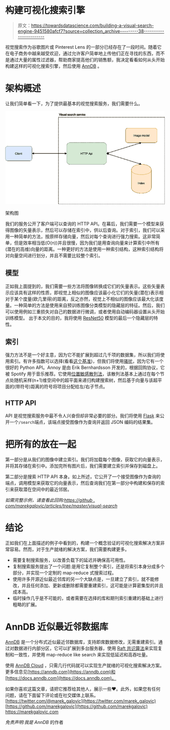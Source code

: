 # 构建可视化搜索引擎

> 原文：<https://towardsdatascience.com/building-a-visual-search-engine-9451580afcf7?source=collection_archive---------38----------------------->

视觉搜索作为谷歌图片或 Pinterest Lens 的一部分已经存在了一段时间。随着它在电子商务中越来越受欢迎，通过允许客户简单地上传他们正在寻找的东西，而不是通过大量的属性过滤器，帮助商家提高他们的销售额，我决定看看如何从头开始构建这样的可视化搜索引擎，然后使用 [AnnDB](https://anndb.com/) 。

# 架构概述

让我们简单看一下，为了提供最基本的视觉搜索服务，我们需要什么。

![](img/119c9011fac54a13c5836f9cfe11c7d2.png)

架构图

我们的服务公开了客户端可以查询的 HTTP API。在幕后，我们需要一个模型来获得图像的矢量表示，然后可以存储在索引中，供以后查询。对于索引，我们可以采用一种简单的方法，按原样存储向量，然后对每个查询进行强力搜索。这非常简单，但是效率相当低(O(n))并且很慢，因为我们是用查询向量来计算索引中所有(潜在的高维)向量的距离。一种更好的方法是使用一种索引结构，这种索引结构将对向量空间进行划分，并且不需要比较整个索引。

## 模型

正如我上面提到的，我们需要一些方法将图像转换成它们的矢量表示。这些矢量表示应该具有这样的性质，即视觉上相似的图像应该最小化它们的矢量(潜在)表示相对于某个度量(欧几里得)的距离，反之亦然，视觉上不相似的图像应该最大化该度量。一种简单的方法是使用来自预训练图像分类模型的隐藏层的特征。然后，我们可以使用例如三重损失对自己的数据进行微调，或者使用自动编码器设置从头开始训练模型。
出于本文的目的，我将使用 [ResNet50](https://arxiv.org/pdf/1512.03385.pdf) 模型的最后一个隐藏层的特性。

## 索引

强力方法不是一个好主意，因为它不能扩展到超过几千项的数据集，所以我们将使用索引。有许多指数可以选择(看看[这个基准](https://github.com/erikbern/ann-benchmarks))，但我们将使用[骚扰](https://github.com/spotify/annoy)，因为它有一个很好的 Python API。Annoy 是由 Erik Bernhardsson 开发的，根据回购协议，它被 Spotify 用于音乐推荐。它使用[位置敏感散列法](https://en.wikipedia.org/wiki/Locality-sensitive_hashing)，该散列法基本上通过在每个节点处随机采样(n+1)维空间中的超平面来递归构建搜索树，然后基于向量与该超平面的(带符号)距离的符号将项目分配给左/右子节点。

## HTTP API

API 是视觉搜索服务中最不令人兴奋但却非常必要的部分。我们将使用 [Flask](https://flask.palletsprojects.com/en/1.1.x/) 来公开一个`/search`端点，该端点接受图像作为查询并返回 JSON 编码的结果集。

# 把所有的放在一起

第一部分是从我们的图像中建立索引。我们将加载每个图像，获取它的向量表示，并将其存储在索引中。添加完所有图片后，我们需要建立索引并保存到磁盘上。

第二部分是搜索 HTTP API 本身。如上所述，它公开了一个接受图像作为查询的端点，调用模型来获取它的向量表示，然后查询我们在第一部分中构建和保存的索引来获取潜在空间中的最近邻居。

*如需完整示例，请查看此回购:*[*https://github . com/marekgalovic/articles/tree/master/visual-search*](https://github.com/marekgalovic/articles/tree/master/visual-search)

# 结论

正如我们在上面描述的例子中看到的，构建一个概念验证的可视化搜索解决方案非常容易。然而，对于生产就绪的解决方案，我们需要构建更多。

*   需要复制搜索服务，以改善负载下的延迟并确保高可用性。
*   复制搜索服务提出了一个问题:是用它复制整个索引，还是将索引本身分成多个部分，并实现一个定制的 map-reduce 式搜索过程。
*   使用许多开源近似最近邻库的另一个大缺点是，一旦建立了索引，就不能修改，并且任何添加、更新或删除都需要重建索引，这可能是计算密集型的并且成本高。
*   临时操作几乎是不可能的，或者需要在选择的库和期刊索引重建的基础上进行粗略的扩展。

# AnnDB 近似最近邻数据库

[AnnDB](https://anndb.com/) 是一个分布式近似最近邻数据库，支持即席数据修改，无需重建索引。通过对数据进行内部分区，它可以扩展到多台服务器，使用 [Raft 共识算法](https://raft.github.io/)来实现复制和一致性，并使用 map-reduce like search 来实现低延迟和高吞吐量。

使用 [AnnDB Cloud](https://anndb.com) ，只需几行代码就可以实现生产就绪的可视化搜索解决方案。更多信息见[https://anndb.com](https://anndb.com)和[https://docs.anndb.com](https://docs.anndb.com)。

如果你喜欢这篇文章，请把它推荐给其他人，展示一些❤。此外，如果您有任何问题，请在下面留下评论或在社交媒体上联系。
[https://twitter.com/@marek_galovic](https://twitter.com/marek_galovic)
[https://github.com/marekgalovic](https://github.com/marekgalovic)
https://marekgalovic.com

*免责声明:我是 AnnDB* 的作者